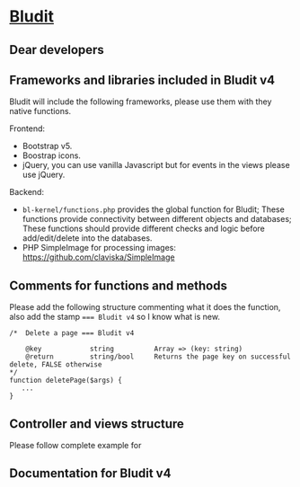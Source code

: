 [Bludit](https://www.bludit.com/)
================================

Dear developers
-------

## Frameworks and libraries included in Bludit v4
Bludit will include the following frameworks, please use them with they native functions.

Frontend:
- Bootstrap v5.
- Boostrap icons.
- jQuery, you can use vanilla Javascript but for events in the views please use jQuery.

Backend:
- `bl-kernel/functions.php` provides the global function for Bludit; These functions provide connectivity between different objects and databases; These functions should provide different checks and logic before add/edit/delete into the databases.
- PHP SimpleImage for processing images: https://github.com/claviska/SimpleImage

## Comments for functions and methods
Please add the following structure commenting what it does the function, also add the stamp `=== Bludit v4` so I know what is new.
```
/*	Delete a page === Bludit v4

	@key			string			Array => (key: string)
	@return			string/bool		Returns the page key on successful delete, FALSE otherwise
*/
function deletePage($args) {
   ...
}
```

## Controller and views structure
Please follow complete example for

Documentation for Bludit v4
-------
